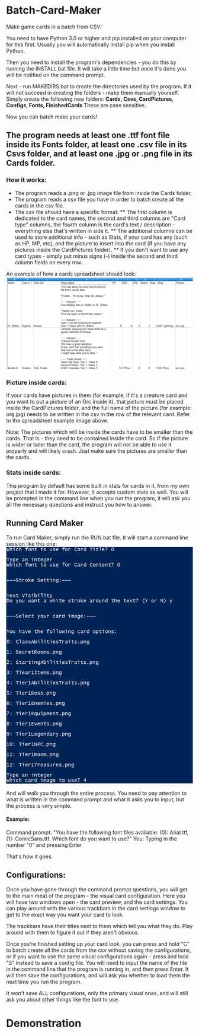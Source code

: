 # Batch-Card-Maker
Make game cards in a batch from CSV!

You need to have Python 3.0 or higher and pip installed on your computer for this first.
Usually you will automatically install pip when you install Python.

Then you need to install the program's dependencies - you do this by running the INSTALL.bat file.
It will take a little time but once it's done you will be notified on the command prompt.

Next - run MAKEDIRS.bat to create the directories used by the program.
If it will not succeed in creating the folders - make them manually yourself.
Simply create the following new folders: **Cards, Csvs, CardPictures, Configs, Fonts, FinishedCards**
These are case sensitive.

Now you can batch make your cards!

## The program needs at least one .ttf font file inside its Fonts folder, at least one .csv file in its Csvs folder, and at least one .jpg or .png file in its Cards folder.

### How it works:
* The program reads a .png or .jpg image file from inside the Cards folder, 
* The program reads a csv file you have in order to batch create all the cards in the csv file.
* The csv file should have a specific format:
** The first column is dedicated to the card names, the second and third columns are "Card type" columns, the fourth column is the card's text / description - everything else that's written in side it.
** The additional columns can be used to store additional info - such as Stats, if your card has any (such as HP, MP, etc), and the picture to insert into the card (if you have any pictures inside the CardPictures folder).
** If you don't want to use any card types - simply put minus signs (-) inside the second and third column fields on every row.

An example of how a cards spreadsheet should look:
![Spreadsheet Example](spreadsheet_example.png)

### Picture inside cards:
If your cards have pictures in them (for example, if it's a creature card and you want to put a picture of an Orc inside it), that picture must be placed inside the CardPictures folder, and the full name of the picture (for example: org.jpg) needs to be written in the csv in the row of the relevant card.
Refer to the spreadsheet example image above.

Note: The pictures which will be inside the cards have to be smaller than the cards. That is - they need to be contained inside the card. So if the picture is wider or taller than the card, the program will not be able to use it properly and will likely crash.
Just make sure the pictures are smaller than the cards.

### Stats inside cards:
This program by default has some built in stats for cards in it, from my own project that I made it for. However, it accepts custom stats as well. You will be prompted in the command line when you run the program, it will ask you all the necessary questions and instruct you how to answer.

## Running Card Maker
To run Card Maker, simply run the RUN.bat file.
It will start a command line session like this one:
![Spreadsheet Example](command_prompt.png)

And will walk you through the entire process.
You need to pay attention to what is written in the command prompt and what it asks you to input, but the process is very simple.
#### Example:
Command prompt: "You have the following font files available: (0): Arial.ttf, (1): ComicSans.ttf. Which font do you want to use?"
You: Typing in the number "0" and pressing Enter

That's how it goes.

## Configurations:
Once you have gone through the command prompt questions, you will get to the main meat of the program - the visual card configuration.
Here you will have two windows open - the card preview, and the card settings. You can play around with the various trackbars in the card settings window to get to the exact way you want your card to look.

The trackbars have their titles next to them which tell you what they do.
Play around with them to figure it out if they aren't obvious.

Once you're finished setting up your card look, you can press and hold "C" to batch create all the cards from the csv without saving the configurations, or if you want to use the same visual configurations again - press and hold "S" instead to save a config file.
You will need to input the name of the file in the command line that the program is running in, and then press Enter.
It will then save the configurations, and will ask you whether to load them the next time you run the program.

It won't save ALL configurations, only the primary visual ones, and will still ask you about other things like the font to use.

# Demonstration
